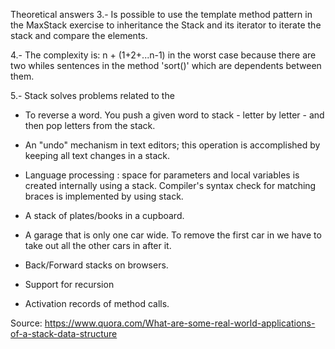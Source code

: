 Theoretical answers
3.- Is possible to use the template method pattern in the MaxStack exercise to inheritance the Stack and its iterator
to iterate the stack and compare the elements.

4.- The complexity is:  n + (1+2+...n-1) in the worst case because there are two whiles sentences
 in the method 'sort()' which are dependents between them.  
 
5.- Stack solves problems related to the 

- To reverse a word. You push a given word to stack - letter by letter - and then pop letters from the stack.

- An "undo" mechanism in text editors; this operation is accomplished by keeping all text changes in a stack.

- Language processing : space for parameters and local variables is created internally using a stack. 
Compiler's syntax check for matching braces is implemented by using stack.

- A stack of plates/books in a cupboard.

- A garage that is only one car wide. To remove the first car in we have to take out all the other cars in after it.

- Back/Forward stacks on browsers.

- Support for recursion

- Activation records of method calls.

Source: https://www.quora.com/What-are-some-real-world-applications-of-a-stack-data-structure
